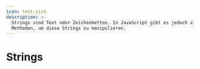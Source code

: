 ```yaml
---
icon: text-size
description: >-
  Strings sind Text oder Zeichenketten. In JavaScript gibt es jedoch viele
  Methoden, um diese Strings zu manipulieren.
---
```


# Strings

